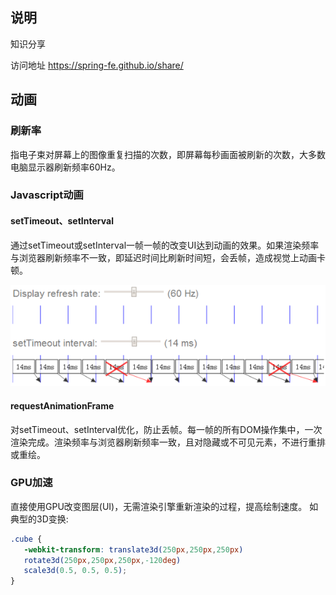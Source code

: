 ## 说明


知识分享

访问地址 https://spring-fe.github.io/share/


## 动画
### 刷新率
指电子束对屏幕上的图像重复扫描的次数，即屏幕每秒画面被刷新的次数，大多数电脑显示器刷新频率60Hz。
### Javascript动画
#### setTimeout、setInterval
通过setTimeout或setInterval一帧一帧的改变UI达到动画的效果。如果渲染频率与浏览器刷新频率不一致，即延迟时间比刷新时间短，会丢帧，造成视觉上动画卡顿。

![丢帧](images/frame.png)
#### requestAnimationFrame
对setTimeout、setInterval优化，防止丢帧。每一帧的所有DOM操作集中，一次渲染完成。渲染频率与浏览器刷新频率一致，且对隐藏或不可见元素，不进行重排或重绘。
### GPU加速
直接使用GPU改变图层(UI)，无需渲染引擎重新渲染的过程，提高绘制速度。
如典型的3D变换:
```css
.cube {
   -webkit-transform: translate3d(250px,250px,250px)
   rotate3d(250px,250px,250px,-120deg)
   scale3d(0.5, 0.5, 0.5);
}
```
